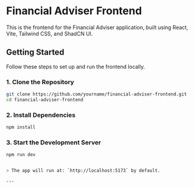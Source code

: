 # Financial Adviser Frontend

This is the frontend for the Financial Adviser application, built using React, Vite, Tailwind CSS, and ShadCN UI.

##  Getting Started

Follow these steps to set up and run the frontend locally.



### 1. Clone the Repository

```bash
git clone https://github.com/yourname/financial-adviser-frontend.git
cd financial-adviser-frontend
```


### 2. Install Dependencies

```bash
npm install
```



### 3. Start the Development Server

```bash
npm run dev


> The app will run at: `http://localhost:5173` by default.

---
